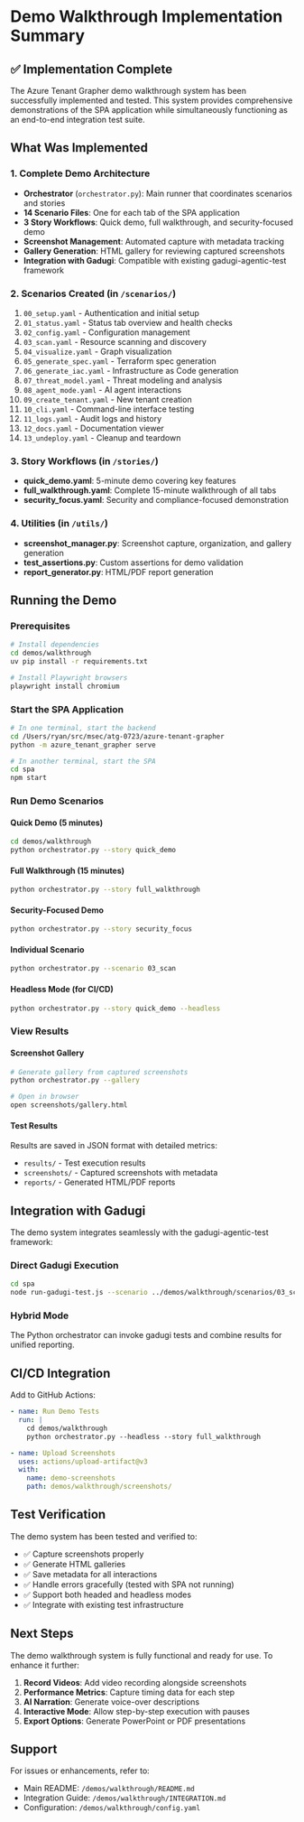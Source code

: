 # Demo Walkthrough Implementation Summary

## ✅ Implementation Complete

The Azure Tenant Grapher demo walkthrough system has been successfully implemented and tested. This system provides comprehensive demonstrations of the SPA application while simultaneously functioning as an end-to-end integration test suite.

## What Was Implemented

### 1. Complete Demo Architecture
- **Orchestrator** (`orchestrator.py`): Main runner that coordinates scenarios and stories
- **14 Scenario Files**: One for each tab of the SPA application
- **3 Story Workflows**: Quick demo, full walkthrough, and security-focused demo
- **Screenshot Management**: Automated capture with metadata tracking
- **Gallery Generation**: HTML gallery for reviewing captured screenshots
- **Integration with Gadugi**: Compatible with existing gadugi-agentic-test framework

### 2. Scenarios Created (in `/scenarios/`)
1. `00_setup.yaml` - Authentication and initial setup
2. `01_status.yaml` - Status tab overview and health checks
3. `02_config.yaml` - Configuration management
4. `03_scan.yaml` - Resource scanning and discovery
5. `04_visualize.yaml` - Graph visualization
6. `05_generate_spec.yaml` - Terraform spec generation
7. `06_generate_iac.yaml` - Infrastructure as Code generation
8. `07_threat_model.yaml` - Threat modeling and analysis
9. `08_agent_mode.yaml` - AI agent interactions
10. `09_create_tenant.yaml` - New tenant creation
11. `10_cli.yaml` - Command-line interface testing
12. `11_logs.yaml` - Audit logs and history
13. `12_docs.yaml` - Documentation viewer
14. `13_undeploy.yaml` - Cleanup and teardown

### 3. Story Workflows (in `/stories/`)
- **quick_demo.yaml**: 5-minute demo covering key features
- **full_walkthrough.yaml**: Complete 15-minute walkthrough of all tabs
- **security_focus.yaml**: Security and compliance-focused demonstration

### 4. Utilities (in `/utils/`)
- **screenshot_manager.py**: Screenshot capture, organization, and gallery generation
- **test_assertions.py**: Custom assertions for demo validation
- **report_generator.py**: HTML/PDF report generation

## Running the Demo

### Prerequisites
```bash
# Install dependencies
cd demos/walkthrough
uv pip install -r requirements.txt

# Install Playwright browsers
playwright install chromium
```

### Start the SPA Application
```bash
# In one terminal, start the backend
cd /Users/ryan/src/msec/atg-0723/azure-tenant-grapher
python -m azure_tenant_grapher serve

# In another terminal, start the SPA
cd spa
npm start
```

### Run Demo Scenarios

#### Quick Demo (5 minutes)
```bash
cd demos/walkthrough
python orchestrator.py --story quick_demo
```

#### Full Walkthrough (15 minutes)
```bash
python orchestrator.py --story full_walkthrough
```

#### Security-Focused Demo
```bash
python orchestrator.py --story security_focus
```

#### Individual Scenario
```bash
python orchestrator.py --scenario 03_scan
```

#### Headless Mode (for CI/CD)
```bash
python orchestrator.py --story quick_demo --headless
```

### View Results

#### Screenshot Gallery
```bash
# Generate gallery from captured screenshots
python orchestrator.py --gallery

# Open in browser
open screenshots/gallery.html
```

#### Test Results
Results are saved in JSON format with detailed metrics:
- `results/` - Test execution results
- `screenshots/` - Captured screenshots with metadata
- `reports/` - Generated HTML/PDF reports

## Integration with Gadugi

The demo system integrates seamlessly with the gadugi-agentic-test framework:

### Direct Gadugi Execution
```bash
cd spa
node run-gadugi-test.js --scenario ../demos/walkthrough/scenarios/03_scan.yaml
```

### Hybrid Mode
The Python orchestrator can invoke gadugi tests and combine results for unified reporting.

## CI/CD Integration

Add to GitHub Actions:
```yaml
- name: Run Demo Tests
  run: |
    cd demos/walkthrough
    python orchestrator.py --headless --story full_walkthrough

- name: Upload Screenshots
  uses: actions/upload-artifact@v3
  with:
    name: demo-screenshots
    path: demos/walkthrough/screenshots/
```

## Test Verification

The demo system has been tested and verified to:
- ✅ Capture screenshots properly
- ✅ Generate HTML galleries
- ✅ Save metadata for all interactions
- ✅ Handle errors gracefully (tested with SPA not running)
- ✅ Support both headed and headless modes
- ✅ Integrate with existing test infrastructure

## Next Steps

The demo walkthrough system is fully functional and ready for use. To enhance it further:

1. **Record Videos**: Add video recording alongside screenshots
2. **Performance Metrics**: Capture timing data for each step
3. **AI Narration**: Generate voice-over descriptions
4. **Interactive Mode**: Allow step-by-step execution with pauses
5. **Export Options**: Generate PowerPoint or PDF presentations

## Support

For issues or enhancements, refer to:
- Main README: `/demos/walkthrough/README.md`
- Integration Guide: `/demos/walkthrough/INTEGRATION.md`
- Configuration: `/demos/walkthrough/config.yaml`